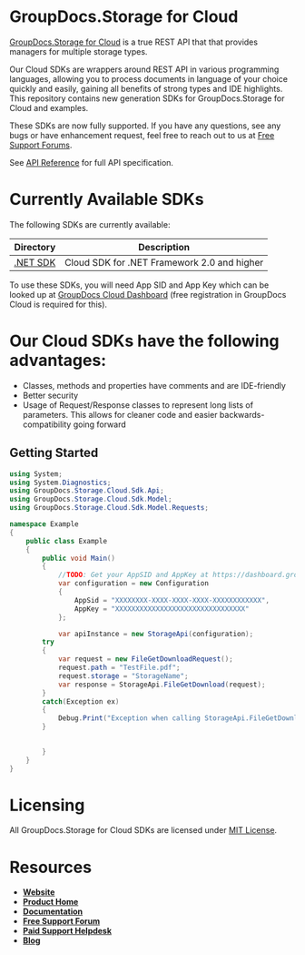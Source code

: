 # GroupDocs.Storage for Cloud
[GroupDocs.Storage for Cloud](https://apireference.groupdocs.cloud/storage/) is a true REST API that that provides managers for multiple storage types.

Our Cloud SDKs are wrappers around REST API in various programming languages, allowing you to process documents in language of your choice quickly and easily, gaining all benefits of strong types and IDE highlights. This repository contains new generation SDKs for GroupDocs.Storage for Cloud and examples.

These SDKs are now fully supported. If you have any questions, see any bugs or have enhancement request, feel free to reach out to us at [Free Support Forums](https://forum.groupdocs.cloud/). 

See [API Reference](https://apireference.groupdocs.cloud/storage/) for full API specification.

# Currently Available SDKs

The following SDKs are currently available:

Directory | Description
--------- | -----------
[.NET SDK](https://github.com/groupdocs-storage-cloud/groupdocs-storage-cloud-dotnet) | Cloud SDK for .NET Framework 2.0 and higher

To use these SDKs, you will need App SID and App Key which can be looked up at [GroupDocs Cloud Dashboard](https://dashboard.groupdocs.cloud/#/apps) (free registration in GroupDocs Cloud is required for this).

# Our Cloud SDKs have the following advantages:
+ Classes, methods and properties have comments and are IDE-friendly
+ Better security
+ Usage of Request/Response classes to represent long lists of parameters. This allows for cleaner code and easier backwards-compatibility going forward


## Getting Started

```csharp
using System;
using System.Diagnostics;
using GroupDocs.Storage.Cloud.Sdk.Api;
using GroupDocs.Storage.Cloud.Sdk.Model;
using GroupDocs.Storage.Cloud.Sdk.Model.Requests;

namespace Example
{
    public class Example
    {
        public void Main()
        {
            //TODO: Get your AppSID and AppKey at https://dashboard.groupdocs.cloud (free registration is required).
            var configuration = new Configuration
            {
                AppSid = "XXXXXXXX-XXXX-XXXX-XXXX-XXXXXXXXXXXX",
                AppKey = "XXXXXXXXXXXXXXXXXXXXXXXXXXXXXXXX"
            };

            var apiInstance = new StorageApi(configuration);
	    try
	    {		
		    var request = new FileGetDownloadRequest();
		    request.path = "TestFile.pdf";
		    request.storage = "StorageName";
		    var response = StorageApi.FileGetDownload(request);
	    }
	    catch(Exception ex)
	    {
	    	Debug.Print("Exception when calling StorageApi.FileGetDownload: " + ex.Message);
	    }
            

        }
    }
}
```

# Licensing
All GroupDocs.Storage for Cloud SDKs are licensed under [MIT License](LICENSE).

# Resources
+ [**Website**](https://www.groupdocs.cloud/)
+ [**Product Home**](https://apireference.groupdocs.cloud/storage/)
+ [**Documentation**](https://docs.groupdocs.cloud/display/storagecloud/Home)
+ [**Free Support Forum**](https://forum.groupdocs.cloud/storage)
+ [**Paid Support Helpdesk**](https://helpdesk.aspose.cloud/)
+ [**Blog**](https://blog.groupdocs.cloud/)

